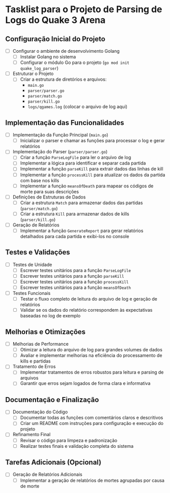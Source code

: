 # Tasklist para o Projeto de Parsing de Logs do Quake 3 Arena

## Configuração Inicial do Projeto

- [ ] Configurar o ambiente de desenvolvimento Golang
  - [ ] Instalar Golang no sistema
  - [ ] Configurar o módulo Go para o projeto (`go mod init quake_log_parser`)

- [ ] Estruturar o Projeto
  - [ ] Criar a estrutura de diretórios e arquivos:
    - `main.go`
    - `parser/parser.go`
    - `parser/match.go`
    - `parser/kill.go`
    - `logs/qgames.log` (colocar o arquivo de log aqui)

## Implementação das Funcionalidades

- [ ] Implementação da Função Principal (`main.go`)
  - [ ] Inicializar o parser e chamar as funções para processar o log e gerar relatórios

- [ ] Implementação do Parser (`parser/parser.go`)
  - [ ] Criar a função `ParseLogFile` para ler o arquivo de log
  - [ ] Implementar a lógica para identificar e separar cada partida
  - [ ] Implementar a função `parseKill` para extrair dados das linhas de kill
  - [ ] Implementar a função `processKill` para atualizar os dados da partida com base nos kills
  - [ ] Implementar a função `meansOfDeath` para mapear os códigos de morte para suas descrições

- [ ] Definições de Estruturas de Dados
  - [ ] Criar a estrutura `Match` para armazenar dados das partidas (`parser/match.go`)
  - [ ] Criar a estrutura `Kill` para armazenar dados de kills (`parser/kill.go`)

- [ ] Geração de Relatórios
  - [ ] Implementar a função `GenerateReport` para gerar relatórios detalhados para cada partida e exibi-los no console

## Testes e Validações

- [ ] Testes de Unidade
  - [ ] Escrever testes unitários para a função `ParseLogFile`
  - [ ] Escrever testes unitários para a função `parseKill`
  - [ ] Escrever testes unitários para a função `processKill`
  - [ ] Escrever testes unitários para a função `meansOfDeath`

- [ ] Testes Funcionais
  - [ ] Testar o fluxo completo de leitura do arquivo de log e geração de relatórios
  - [ ] Validar se os dados do relatório correspondem às expectativas baseadas no log de exemplo

## Melhorias e Otimizações

- [ ] Melhorias de Performance
  - [ ] Otimizar a leitura do arquivo de log para grandes volumes de dados
  - [ ] Avaliar e implementar melhorias na eficiência do processamento de kills e partidas

- [ ] Tratamento de Erros
  - [ ] Implementar tratamentos de erros robustos para leitura e parsing de arquivos
  - [ ] Garantir que erros sejam logados de forma clara e informativa

## Documentação e Finalização

- [ ] Documentação do Código
  - [ ] Documentar todas as funções com comentários claros e descritivos
  - [ ] Criar um README com instruções para configuração e execução do projeto

- [ ] Refinamento Final
  - [ ] Revisar o código para limpeza e padronização
  - [ ] Realizar testes finais e validação completa do sistema

## Tarefas Adicionais (Opcional)

- [ ] Geração de Relatórios Adicionais
  - [ ] Implementar a geração de relatórios de mortes agrupadas por causa de morte

